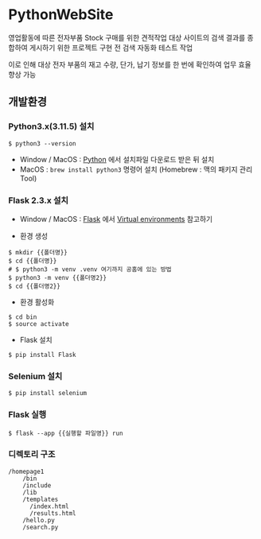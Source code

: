 # PythonWebSite

영업활동에 따른 전자부품 Stock 구매를 위한 견적작업 대상 사이트의 검색 결과를 종합하여 게시하기 위한 프로젝트 구현 전 검색 자동화 테스트 작업 

이로 인해 대상 전자 부품의 재고 수량, 단가, 납기 정보를 한 번에 확인하여 업무 효율 향상 가능

## 개발환경

### Python3.x(3.11.5) 설치
```shell
$ python3 --version
```

- Window / MacOS : [Python](https://www.python.org/) 에서 설치파일 다운로드 받은 뒤 설치
- MacOS : ```brew install python3``` 명령어 설치 (Homebrew : 맥의 패키지 관리 Tool)

### Flask 2.3.x 설치

- Window / MacOS : [Flask](https://flask.palletsprojects.com) 에서 [Virtual environments](https://flask.palletsprojects.com/en/2.3.x/installation/#virtual-environments) 참고하기

- 환경 생성
```shell
$ mkdir {{폴더명}}
$ cd {{폴더명}}
# $ python3 -m venv .venv 여기까지 공홈에 있는 방법
$ python3 -m venv {{폴더명2}}
$ cd {{폴더명2}}
```
- 환경 활성화
```shell
$ cd bin
$ source activate
```
- Flask 설치
```shell
$ pip install Flask  
```

### Selenium 설치
```shell
$ pip install selenium  
```

### Flask 실행
```shell
$ flask --app {{실행할 파일명}} run
```

### 디렉토리 구조

```shell
/homepage1
    /bin
    /include
    /lib
    /templates
      /index.html
      /results.html
    /hello.py
    /search.py
```
